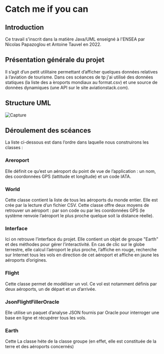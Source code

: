 # Catch me if you can 

## Introduction

Ce travail s'inscrit dans la matière Java/UML enseigné à l'ENSEA par Nicolas Papazoglou et Antoine Tauvel en 2022.

## Présentation générale du projet

Il s’agit d’un petit utilitaire permettant d’afficher quelques données relatives à l’aviation de tourisme.
Dans ces scéances de tp j'ai utilisé des données statiques (la liste des a ́eroports mondiaux au format.csv) et une source de données dynamiques (une API sur le site aviationstack.com).

## Structure UML 
![Capture](https://user-images.githubusercontent.com/46956234/150637311-cb54321a-cde2-4887-8c01-8ba8b2ae5b7f.PNG)

## Déroulement des scéances

La liste ci-dessous est dans l’ordre dans laquelle nous construirons les classes :

### Areroport

Elle définit ce qu’est un aéroport du point de vue de l’application : un nom, des coordonnées GPS (lattitude et longitude) et un code IATA.

### World

Cette classe contient la liste de tous les aéroports du monde entier. Elle est crée par la lecture d’un fichier CSV. Cette classe offre deux moyens de retrouver un aéroport : par son code ou par les coordonnées GPS (le système renvoie l’aéroport le plus proche quelque soit la distance réelle).

### Interface

Ici on retrouve l’interface du projet. Elle contient un objet de groupe "Earth" et des méthodes pour gérer l’interactivité. 
En cas de clic sur le globe terrestre, elle calcul l’aéroport le plus proche, l’affiche en rouge, recherche sur Internet tous les vols en direction de cet aéroport et affiche en jaune les aéroports d’origines.

### Flight

Cette classe permet de modéliser un vol. Ce vol est notamment définis par deux aéroports, un de départ et un d’arrivée.

### JsonFlightFillerOracle

Elle utilise un paquet d’analyse JSON fournis par Oracle pour interroger une base en ligne et récupérer tous les vols.

### Earth

Cette La classe héte de la classe groupe (en effet, elle est constituée de la terre et des aéroports concernés)
